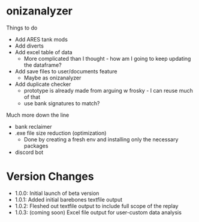 # onizanalyzer

Things to do
 - Add ARES tank mods
 - Add diverts
 - Add excel table of data
   - More complicated than I thought - how am I going to keep updating the dataframe?
 - Add save files to user/documents feature 
   - Maybe as onizanalyzer
 - Add duplicate checker
   - prototype is already made from arguing w frosky - I can reuse much of that
   - use bank signatures to match?


Much more down the line
- bank reclaimer
- .exe file size reduction (optimization)
  - Done by creating a fresh env and installing only the necessary packages
- discord bot


# Version Changes
- 1.0.0: Initial launch of beta version
- 1.0.1: Added initial barebones textfile output
- 1.0.2: Fleshed out textfile output to include full scope of the replay
- 1.0.3: (coming soon) Excel file output for user-custom data analysis